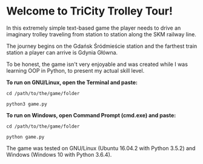 # Welcome to TriCity Trolley Tour!

In this extremely simple text-based game the player needs to drive
an imaginary trolley traveling from station to station along the SKM railway
line.

The journey begins on the Gdańsk Śródmieście station and the farthest train
station a player can arrive is Gdynia Główna.

To be honest, the game isn't very enjoyable and was created while I was learning OOP in Python, to present my actual skill level.

**To run on GNU/Linux, open the Terminal and paste:**

    cd /path/to/the/game/folder

    python3 game.py


**To run on Windows, open Command Prompt (cmd.exe) and paste:**

    cd /path/to/the/game/folder

    python game.py


The game was tested on GNU/Linux (Ubuntu 16.04.2 with Python 3.5.2) and Windows (Windows 10 with Python 3.6.4).
